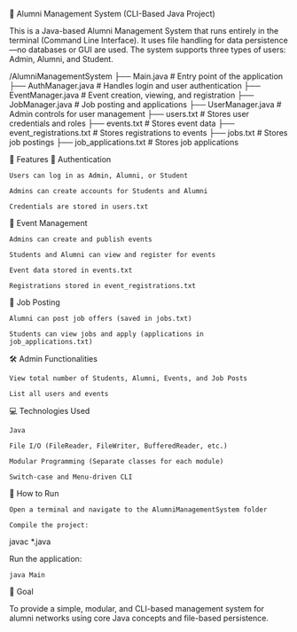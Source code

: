 📘 Alumni Management System (CLI-Based Java Project)

This is a Java-based Alumni Management System that runs entirely in the terminal (Command Line Interface). It uses file handling for data persistence—no databases or GUI are used. The system supports three types of users: Admin, Alumni, and Student.

/AlumniManagementSystem
├── Main.java                   # Entry point of the application
├── AuthManager.java            # Handles login and user authentication
├── EventManager.java           # Event creation, viewing, and registration
├── JobManager.java             # Job posting and applications
├── UserManager.java            # Admin controls for user management
├── users.txt                   # Stores user credentials and roles
├── events.txt                  # Stores event data
├── event_registrations.txt     # Stores registrations to events
├── jobs.txt                    # Stores job postings
├── job_applications.txt        # Stores job applications



🧠 Features
🔐 Authentication

    Users can log in as Admin, Alumni, or Student

    Admins can create accounts for Students and Alumni

    Credentials are stored in users.txt

📅 Event Management

    Admins can create and publish events

    Students and Alumni can view and register for events

    Event data stored in events.txt

    Registrations stored in event_registrations.txt

💼 Job Posting

    Alumni can post job offers (saved in jobs.txt)

    Students can view jobs and apply (applications in job_applications.txt)

🛠 Admin Functionalities

    View total number of Students, Alumni, Events, and Job Posts

    List all users and events

💻 Technologies Used

    Java

    File I/O (FileReader, FileWriter, BufferedReader, etc.)

    Modular Programming (Separate classes for each module)

    Switch-case and Menu-driven CLI

🚀 How to Run

    Open a terminal and navigate to the AlumniManagementSystem folder

    Compile the project:

javac *.java

Run the application:

    java Main

🎯 Goal

To provide a simple, modular, and CLI-based management system for alumni networks using core Java concepts and file-based persistence.
